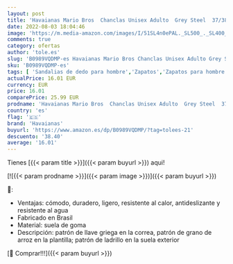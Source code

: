 ```yaml
---
layout: post
title: 'Havaianas Mario Bros  Chanclas Unisex Adulto  Grey Steel  37/38 EU'
date: 2022-08-03 18:04:46
image: 'https://m.media-amazon.com/images/I/51SL4n0ePAL._SL500_._SL400_.jpg'
comments: true
category: ofertas
author: 'tole.es'
slug: 'B0989VQDMP-es Havaianas Mario Bros Chanclas Unisex Adulto Grey Steel...'
sku: 'B0989VQDMP-es'
tags: [ 'Sandalias de dedo para hombre','Zapatos','Zapatos para hombre','Zapatos y complementos','chanclas','havaianas','🇪🇸', ]
actualPrice: 16.01 EUR
currency: EUR
price: 16.01
comparePrice: 25.99 EUR
prodname: 'Havaianas Mario Bros  Chanclas Unisex Adulto  Grey Steel  37/38 EU'
country: 'es'
flag: '🇪🇸'
brand: 'Havaianas'
buyurl: 'https://www.amazon.es/dp/B0989VQDMP/?tag=tolees-21'
descuento: '38.40'
average: '16.01'
---
```


Tienes [{{< param title >}}]({{< param buyurl >}}) aqui!

[![{{< param prodname >}}]({{< param image >}})]({{< param buyurl >}})

🔎:

- Ventajas: cómodo, duradero, ligero, resistente al calor, antideslizante y resistente al agua
- Fabricado en Brasil
- Material: suela de goma
- Descripción: patrón de llave griega en la correa, patrón de grano de arroz en la plantilla; patrón de ladrillo en la suela exterior

[🛒 Comprar!!!]({{< param buyurl >}})
